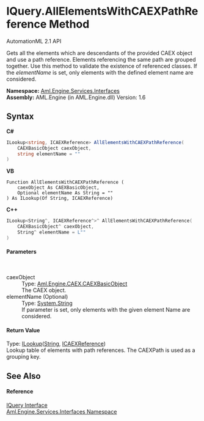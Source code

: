 # IQuery.AllElementsWithCAEXPathReference Method 
AutomationML 2.1 API 

Gets all the elements which are descendants of the provided CAEX object and use a path reference. Elements referencing the same path are grouped together. Use this method to validate the existence of referenced classes. If the *elementName* is set, only elements with the defined element name are considered.

**Namespace:**&nbsp;<a href="N_Aml_Engine_Services_Interfaces">Aml.Engine.Services.Interfaces</a><br />**Assembly:**&nbsp;AML.Engine (in AML.Engine.dll) Version: 1.6

## Syntax

**C#**<br />
``` C#
ILookup<string, ICAEXReference> AllElementsWithCAEXPathReference(
	CAEXBasicObject caexObject,
	string elementName = ""
)
```

**VB**<br />
``` VB
Function AllElementsWithCAEXPathReference ( 
	caexObject As CAEXBasicObject,
	Optional elementName As String = ""
) As ILookup(Of String, ICAEXReference)
```

**C++**<br />
``` C++
ILookup<String^, ICAEXReference^>^ AllElementsWithCAEXPathReference(
	CAEXBasicObject^ caexObject, 
	String^ elementName = L""
)
```


#### Parameters
&nbsp;<dl><dt>caexObject</dt><dd>Type: <a href="T_Aml_Engine_CAEX_CAEXBasicObject">Aml.Engine.CAEX.CAEXBasicObject</a><br />The CAEX object.</dd><dt>elementName (Optional)</dt><dd>Type: <a href="https://docs.microsoft.com/dotnet/api/system.string" target="_parent" rel="noopener noreferrer">System.String</a><br />If parameter is set, only elements with the given element Name are considered.</dd></dl>

#### Return Value
Type: <a href="https://docs.microsoft.com/dotnet/api/system.linq.ilookup-2" target="_parent" rel="noopener noreferrer">ILookup</a>(<a href="https://docs.microsoft.com/dotnet/api/system.string" target="_parent" rel="noopener noreferrer">String</a>, <a href="T_Aml_Engine_Services_Interfaces_ICAEXReference">ICAEXReference</a>)<br />Lookup table of elements with path references. The CAEXPath is used as a grouping key.

## See Also


#### Reference
<a href="T_Aml_Engine_Services_Interfaces_IQuery">IQuery Interface</a><br /><a href="N_Aml_Engine_Services_Interfaces">Aml.Engine.Services.Interfaces Namespace</a><br />